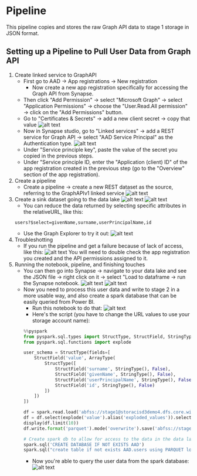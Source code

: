 # Pipeline
This pipeline copies and stores the raw Graph API data to stage 1 storage in JSON format.

## Setting up a Pipeline to Pull User Data from Graph API
1. Create linked service to GraphAPI
     - First go to AAD &#8594; App registrations &#8594; New registration
          - Now create a new app registration specifically for accessing the Graph API from Synapse.
     - Then click "Add Permission" &#8594; select "Microsoft Graph" &#8594; select "Application Permissions" &#8594; choose the "User.Read.All permission" &#8594; click on the "Add Permissions" button.
     - Go to "Certificates & Secrets" &#8594; add a new client secret &#8594; copy that value
![alt text](https://github.com/cstohlmann/oea-graph-api/blob/main/images/Pic1.png)
     - Now in Synapse studio, go to "Linked services" &#8594; add a REST service for Graph API &#8594; select "AAD Service Principal" as the Authentication type.
![alt text](https://github.com/cstohlmann/oea-graph-api/blob/main/images/Pic2.png)
     - Under "Service principle key", paste the value of the secret you copied in the previous steps.
     - Under "Service principle ID, enter the "Application (client) ID" of the app registration created in the previous step (go to the "Overview" section of the app registration). 
2. Create a pipeline
     - Create a pipeline &#8594; create a new REST dataset as the source, referring to the GraphAPIv1 linked service
![alt text](https://github.com/cstohlmann/oea-graph-api/blob/main/images/Pic3.png)
3. Create a sink dataset going to the data lake
![alt text](https://github.com/cstohlmann/oea-graph-api/blob/main/images/Pic4.png)
![alt text](https://github.com/cstohlmann/oea-graph-api/blob/main/images/Pic5.png)
     - You can reduce the data returned by selecting specific attributes in the relativeURL, like this:
     ```
     users?$select=givenName,surname,userPrincipalName,id
     ```
     - Use the Graph Explorer to try it out:
![alt text](https://github.com/cstohlmann/oea-graph-api/blob/main/images/Pic6.png)
4. Troubleshotting 
     - If you run the pipeline and get a failure because of lack of access, like this:
![alt text](https://github.com/cstohlmann/oea-graph-api/blob/main/images/sample%20error%20code.png)
     You will need to double check the app registration you created and the API permissions assigned to it.
5. Running the notebook, pipeline, and finishing touches
     - You can then go into Synapse &#8594; navigate to your data lake and see the JSON file &#8594; right click on it &#8594; select "Load to dataframe &#8594; run the Synapse notebook.
![alt text](https://github.com/cstohlmann/oea-graph-api/blob/main/images/Pic7.png)
![alt text](https://github.com/cstohlmann/oea-graph-api/blob/main/images/Pic8.png)
     - Now you need to process this user data and write to stage 2 in a more usable way, and also create a spark database that can be easily queried from Power BI.
          - Run this notebook to do that:
![alt text](https://github.com/cstohlmann/oea-graph-api/blob/main/images/Pic9.png)
          - Here's the script (you have to change the URL values to use your storage account name):
          ```python
          %%pyspark
          from pyspark.sql.types import StructType, StructField, StringType, IntegerType, DoubleType, ArrayType
          from pyspark.sql.functions import explode
          
          user_schema = StructType(fields=[
              StructField('value', ArrayType(
                  StructType([
                      StructField('surname', StringType(), False),
                      StructField('givenName', StringType(), False),
                      StructField('userPrincipalName', StringType(), False),
                      StructField('id', StringType(), False)
                  ])
              ])
          ])
          
          df = spark.read.load('abfss://stage1@storacisd3demo4.dfs.core.windows.net/AAD/users', format='json', schema=user_schema)
          df = df.select(explode('value').alias('exploded_values')).select("exploded_values.*")
          display(df.limit(10))
          df.write.format('parquet').mode('overwrite').save('abfss://stage2@stoeacisd3demo4.dfs.core.windows.net/AAD/users')
          
          # Create spark db to allow for access to the data in the data lake via SQL on-demand.
          spark.sql('CREATE DATABASE IF NOT EXISTS AAD')
          spark.sql("create table if not exists AAD.users using PARQUET location 'abfss://stage2@stoeacisd3demo4.dfs.core.windows.net/AAD/users'")
          ```
          - Now you're able to query the user data from the spark database:
![alt text](https://github.com/cstohlmann/oea-graph-api/blob/main/images/Pic10.png)
          

